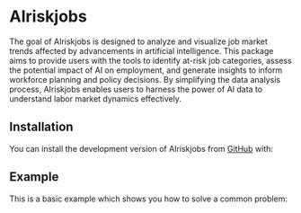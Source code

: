 
<!-- README.md is generated from README.Rmd. Please edit that file -->

# AIriskjobs

<!-- badges: start -->
<!-- badges: end -->

The goal of AIriskjobs is designed to analyze and visualize job market
trends affected by advancements in artificial intelligence. This package
aims to provide users with the tools to identify at-risk job categories,
assess the potential impact of AI on employment, and generate insights
to inform workforce planning and policy decisions. By simplifying the
data analysis process, AIriskjobs enables users to harness the power of
AI data to understand labor market dynamics effectively.

## Installation

You can install the development version of AIriskjobs from
[GitHub](https://github.com/) with:

## Example

This is a basic example which shows you how to solve a common problem:
